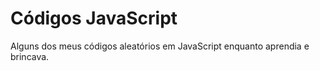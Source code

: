 # Códigos JavaScript

Alguns dos meus códigos aleatórios em JavaScript enquanto aprendia e brincava.
